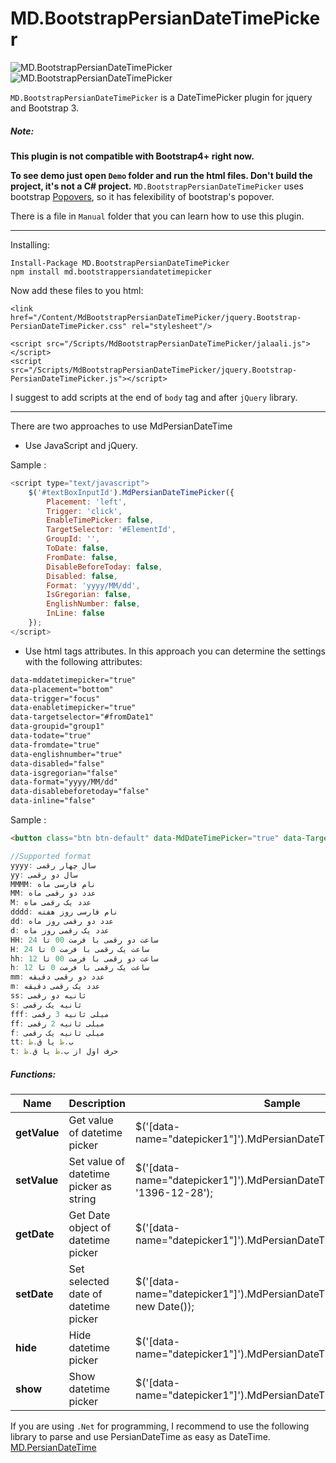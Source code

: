 # MD.BootstrapPersianDateTimePicker

![MD.BootstrapPersianDateTimePicker](https://raw.githubusercontent.com/Mds92/MD.BootstrapPersianDateTimePicker/master/MD.BootstrapPersianDateTimePicker/Content/MD.PersianDateTimePicker1.png "MD.BootstrapPersianDateTimePicker")
![MD.BootstrapPersianDateTimePicker](https://raw.githubusercontent.com/Mds92/MD.BootstrapPersianDateTimePicker/master/MD.BootstrapPersianDateTimePicker/Content/MD.PersianDateTimePicker2.png "MD.BootstrapPersianDateTimePicker")

`MD.BootstrapPersianDateTimePicker` is a DateTimePicker plugin for jquery and Bootstrap 3.

##### Note:<br>
**This plugin is not compatible with Bootstrap4+ right now.**

**To see demo just open `Demo` folder and run the html files. Don't build the project, it's not a C# project.**
`MD.BootstrapPersianDateTimePicker` uses bootstrap [Popovers](http://getbootstrap.com/javascript/#popovers), so it has felexibility of bootstrap's popover.

There is a file in `Manual` folder that you can learn how to use this plugin.

----
Installing:

`Install-Package MD.BootstrapPersianDateTimePicker`<br>
`npm install md.bootstrappersiandatetimepicker`

Now add these files to you html:
```
<link href="/Content/MdBootstrapPersianDateTimePicker/jquery.Bootstrap-PersianDateTimePicker.css" rel="stylesheet"/>

<script src="/Scripts/MdBootstrapPersianDateTimePicker/jalaali.js"></script>
<script src="/Scripts/MdBootstrapPersianDateTimePicker/jquery.Bootstrap-PersianDateTimePicker.js"></script>
```

I suggest to add scripts at the end of `body` tag and after `jQuery` library.

----

There are two approaches to use MdPersianDateTime
- Use JavaScript and jQuery.

Sample :
```javascript
<script type="text/javascript">
    $('#textBoxInputId').MdPersianDateTimePicker({
		Placement: 'left',		
		Trigger: 'click',
		EnableTimePicker: false,
		TargetSelector: '#ElementId',
		GroupId: '',
		ToDate: false,
		FromDate: false,
		DisableBeforeToday: false,
		Disabled: false,
		Format: 'yyyy/MM/dd',		
		IsGregorian: false,
		EnglishNumber: false,
		InLine: false
    });
</script>
```

- Use html tags attributes.
In this approach you can determine the settings with the following attributes:
```html
data-mddatetimepicker="true"
data-placement="bottom"
data-trigger="focus"
data-enabletimepicker="true"
data-targetselector="#fromDate1"
data-groupid="group1"
data-todate="true"
data-fromdate="true"
data-englishnumber="true"
data-disabled="false"
data-isgregorian="false"
data-format="yyyy/MM/dd"
data-disablebeforetoday="false"
data-inline="false"
```

Sample :
```html
<button class="btn btn-default" data-MdDateTimePicker="true" data-TargetSelector="#input1" data-EnableTimePicker="true" data-Placement="left" data-Trigger="click">انتخاب تاریخ</button>
```

```javascript
//Supported format
yyyy: سال چهار رقمی
yy: سال دو رقمی
MMMM: نام فارسی ماه
MM: عدد دو رقمی ماه
M: عدد یک رقمی ماه
dddd: نام فارسی روز هفته
dd: عدد دو رقمی روز ماه
d: عدد یک رقمی روز ماه
HH: ساعت دو رقمی با فرمت 00 تا 24
H: ساعت یک رقمی با فرمت 0 تا 24
hh: ساعت دو رقمی با فرمت 00 تا 12
h: ساعت یک رقمی با فرمت 0 تا 12
mm: عدد دو رقمی دقیقه
m: عدد یک رقمی دقیقه
ss: ثانیه دو رقمی
s: ثانیه یک رقمی
fff: میلی ثانیه 3 رقمی
ff: میلی ثانیه 2 رقمی
f: میلی ثانیه یک رقمی
tt: ب.ظ یا ق.ظ
t: حرف اول از ب.ظ یا ق.ظ
```

##### Functions:<br>
Name | Description | Sample
------------ | ------------- | -------------
**getValue** | Get value of datetime picker | $('[data-name="datepicker1"]').MdPersianDateTimePicker('getValue');
**setValue** | Set value of datetime picker as string | $('[data-name="datepicker1"]').MdPersianDateTimePicker('setValue', '1396-12-28');
**getDate**  | Get Date object of datetime picker | $('[data-name="datepicker1"]').MdPersianDateTimePicker('getDate');
**setDate**  | Set selected date of datetime picker | $('[data-name="datepicker1"]').MdPersianDateTimePicker('setDate', new Date());
**hide** 	 | Hide datetime picker | $('[data-name="datepicker1"]').MdPersianDateTimePicker('hide');
**show** 	 | Show datetime picker | $('[data-name="datepicker1"]').MdPersianDateTimePicker('show');


If you are using `.Net` for programming, I recommend to use the following library to parse and use PersianDateTime as easy as DateTime.
[MD.PersianDateTime](https://github.com/Mds92/MD.PersianDateTime)
